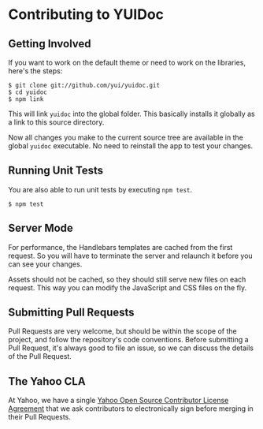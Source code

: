 Contributing to YUIDoc
======================

Getting Involved
----------------

If you want to work on the default theme or need to work on the libraries, here's the steps:

    $ git clone git://github.com/yui/yuidoc.git
    $ cd yuidoc
    $ npm link

This will link `yuidoc` into the global folder. This basically installs it globally as a
link to this source directory.

Now all changes you make to the current source tree are available in the global `yuidoc`
executable. No need to reinstall the app to test your changes.

Running Unit Tests
------------------

You are also able to run unit tests by executing `npm test`.

    $ npm test

Server Mode
-----------

For performance, the Handlebars templates are cached from the first request. So you will have
to terminate the server and relaunch it before you can see your changes.

Assets should not be cached, so they should still serve new files on each request. This way
you can modify the JavaScript and CSS files on the fly.

Submitting Pull Requests
------------------------

Pull Requests are very welcome, but should be within the scope of the project, and follow the
repository's code conventions. Before submitting a Pull Request, it's always good to file an
issue, so we can discuss the details of the Pull Request.

The Yahoo CLA
-------------

At Yahoo, we have a single [Yahoo Open Source Contributor License Agreement][CLA] that we ask
contributors to electronically sign before merging in their Pull Requests.

[CLA]: https://yahoocla.herokuapp.com/
